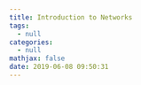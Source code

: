 ```yaml
---
title: Introduction to Networks
tags:
  - null
categories:
  - null
mathjax: false
date: 2019-06-08 09:50:31
---
```



<!--more-->